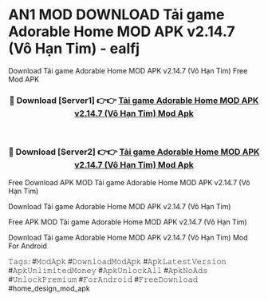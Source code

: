 # AN1 MOD DOWNLOAD Tải game Adorable Home MOD APK v2.14.7 (Vô Hạn Tim) - ealfj
Download Tải game Adorable Home MOD APK v2.14.7 (Vô Hạn Tim) Free Mod APK

<div align="center">
<h3>🔴 Download [Server1] 👉👉 <a href="https://apk-comot.site?title=Tải_game_Adorable_Home_MOD_APK_v2.14.7_(Vô_Hạn_Tim)">Tải game Adorable Home MOD APK v2.14.7 (Vô Hạn Tim) Mod Apk</a></h3><br>

<h3>🔴 Download [Server2] 👉👉 <a href="https://apk-comot.site?title=Tải_game_Adorable_Home_MOD_APK_v2.14.7_(Vô_Hạn_Tim)">Tải game Adorable Home MOD APK v2.14.7 (Vô Hạn Tim) Mod Apk</a></h3>
</div>


Free Download APK MOD Tải game Adorable Home MOD APK v2.14.7 (Vô Hạn Tim)

Download Tải game Adorable Home MOD APK v2.14.7 (Vô Hạn Tim) 

Free APK MOD Tải game Adorable Home MOD APK v2.14.7 (Vô Hạn Tim) 

Download Tải game Adorable Home MOD APK v2.14.7 (Vô Hạn Tim) Mod For Android

𝚃𝚊𝚐𝚜: #𝙼𝚘𝚍𝙰𝚙𝚔 #𝙳𝚘𝚠𝚗𝚕𝚘𝚊𝚍𝙼𝚘𝚍𝙰𝚙𝚔 #𝙰𝚙𝚔𝙻𝚊𝚝𝚎𝚜𝚝𝚅𝚎𝚛𝚜𝚒𝚘𝚗 #𝙰𝚙𝚔𝚄𝚗𝚕𝚒𝚖𝚒𝚝𝚎𝚍𝙼𝚘𝚗𝚎𝚢 #𝙰𝚙𝚔𝚄𝚗𝚕𝚘𝚌𝚔𝙰𝚕𝚕 #𝙰𝚙𝚔𝙽𝚘𝙰𝚍𝚜 #𝚄𝚗𝚕𝚘𝚌𝚔𝙿𝚛𝚎𝚖𝚒𝚞𝚖 #𝙵𝚘𝚛𝙰𝚗𝚍𝚛𝚘𝚒𝚍 #𝙵𝚛𝚎𝚎𝙳𝚘𝚠𝚗𝚕𝚘𝚊𝚍 #home_design_mod_apk
